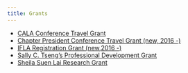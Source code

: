 ```yaml
---
title: Grants
---
```


+ [CALA Conference Travel Grant](/resource/grant/conference-travel)
+ [Chapter President Conference Travel Grant (new, 2016 -)]()
+ [IFLA Registration Grant (new,2016 -)]()
+ [Sally C. Tseng’s Professional Development Grant ]()
+ [Sheila Suen Lai Research Grant]()
